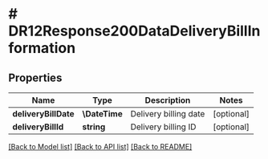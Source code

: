 # # DR12Response200DataDeliveryBillInformation

## Properties

Name | Type | Description | Notes
------------ | ------------- | ------------- | -------------
**deliveryBillDate** | **\DateTime** | Delivery billing date | [optional]
**deliveryBillId** | **string** | Delivery billing ID | [optional]

[[Back to Model list]](../../README.md#models) [[Back to API list]](../../README.md#endpoints) [[Back to README]](../../README.md)
